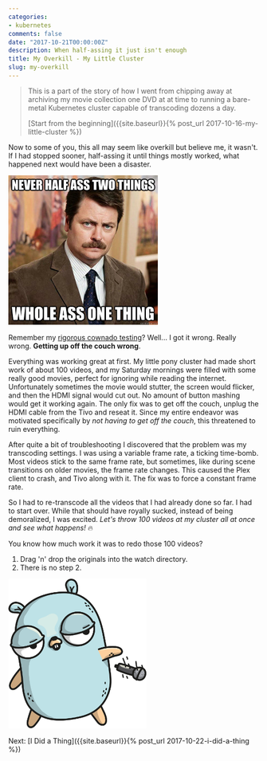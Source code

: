 ```yaml
---
categories:
- kubernetes
comments: false
date: "2017-10-21T00:00:00Z"
description: When half-assing it just isn't enough
title: My Overkill - My Little Cluster
slug: my-overkill
---
```


> This is a part of the story of how I went from chipping away at archiving my movie collection one DVD
at at time to running a bare-metal Kubernetes cluster capable of transcoding dozens a day.
>
> [Start from the beginning]({{site.baseurl}}{% post_url 2017-10-16-my-little-cluster %})

Now to some of you, this all may seem like overkill but believe me, it wasn't.
If I had stopped sooner, half-assing it until things mostly worked, what happened
next would have been a disaster.

![Ron Swanson: Never half-ass two things, whole ass one thing](/images/handbrk8s/whole-ass.jpg)

Remember my [rigorous cownado testing]({{site.baseurl}}/blog/2017/10/diy-netflix/#we-got-cows)?
Well... I got it wrong. Really wrong. **Getting up off the couch wrong**.

Everything was working great at first. My little pony cluster had made short work of about 100 videos,
and my Saturday mornings were filled with some really good movies, perfect for ignoring while reading the internet. Unfortunately sometimes the movie would stutter,
the screen would flicker, and then the HDMI signal would cut out. No amount of button
mashing would get it working again. The only fix was to get off the couch, unplug the
HDMI cable from the Tivo and reseat it. Since my entire endeavor was motivated specifically
by _not having to get off the couch_, this threatened to ruin everything.

After quite a bit of troubleshooting I discovered that the problem was my transcoding settings.
I was using a variable frame rate, a ticking time-bomb. Most videos stick to the same frame rate,
but sometimes, like during scene transitions on older movies, the frame rate changes.
This caused the Plex client to crash, and Tivo along with it. The fix was to force
a constant frame rate.

So I had to re-transcode all the videos that I had already done so far. I had to start over.
While that should have royally sucked, instead of being demoralized, I was excited.
_Let's throw 100 videos at my cluster all at once and see what happens!_ 🔥

You know how much work it was to redo those 100 videos?

1. Drag 'n' drop the originals into the watch directory.
1. There is no step 2.

![Gopher droppin' the mic](/images/handbrk8s/gopher-mic-drop.png)

Next: [I Did a Thing]({{site.baseurl}}{% post_url 2017-10-22-i-did-a-thing %})

